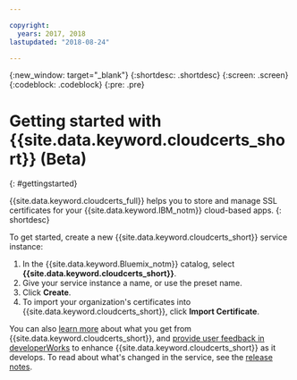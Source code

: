 ```yaml
---

copyright:
  years: 2017, 2018
lastupdated: "2018-08-24"

---
```

{:new_window: target="_blank"}
{:shortdesc: .shortdesc}
{:screen: .screen}
{:codeblock: .codeblock}
{:pre: .pre}

# Getting started with {{site.data.keyword.cloudcerts_short}} (Beta)
{: #gettingstarted}

{{site.data.keyword.cloudcerts_full}} helps you to store and manage SSL certificates for your {{site.data.keyword.IBM_notm}} cloud-based apps.
{: shortdesc}

To get started, create a new {{site.data.keyword.cloudcerts_short}} service instance:

1. In the {{site.data.keyword.Bluemix_notm}} catalog, select **{{site.data.keyword.cloudcerts_short}}**.
2. Give your service instance a name, or use the preset name.
3. Click **Create**.
4. To import your organization's certificates into {{site.data.keyword.cloudcerts_short}}, click **Import Certificate**.  

You can also [learn more](about.html) about what you get from {{site.data.keyword.cloudcerts_short}}, and [provide user feedback in developerWorks](troubleshooting.html#getting-help-and-support) to enhance {{site.data.keyword.cloudcerts_short}} as it develops. To read about what's changed in the service, see the [release notes](release-notes.html).
